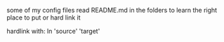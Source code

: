 some of my config files
read README.md in the folders to learn the right place to put or hard link it

hardlink with: 
    ln 'source' 'target'
